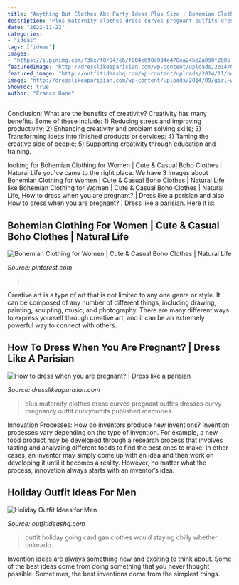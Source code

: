```yaml
---
title: "Anything But Clothes Abc Party Ideas Plus Size : Bohemian Clothing For Women"
description: "Plus maternity clothes dress curves pregnant outfits dresses curvy pregnancy outfit curvyoutfits published memories"
date: "2022-11-22"
categories:
- "ideas"
tags: ["ideas"]
images:
- "https://i.pinimg.com/736x/f0/04/e6/f004e698c034e478ea24be2a090f2805.jpg"
featuredImage: "http://dresslikeaparisian.com/wp-content/uploads/2014/09/girl-with-curves.jpg"
featured_image: "http://outfitideashq.com/wp-content/uploads/2014/11/holiday-outfit-men-3-cardigan.jpg"
image: "http://dresslikeaparisian.com/wp-content/uploads/2014/09/girl-with-curves.jpg"
ShowToc: true
author: "Franco Hane"
---
```



Conclusion: What are the benefits of creativity?
Creativity has many benefits. Some of these include: 1) Reducing stress and improving productivity; 2) Enhancing creativity and problem solving skills; 3) Transforming ideas into finished products or services; 4) Taming the creative side of people; 5) Supporting creativity through education and training.

	

		
looking for Bohemian Clothing for Women | Cute &amp; Casual Boho Clothes | Natural Life you've came to the right place. We have 3 Images about Bohemian Clothing for Women | Cute &amp; Casual Boho Clothes | Natural Life like Bohemian Clothing for Women | Cute &amp; Casual Boho Clothes | Natural Life, How to dress when you are pregnant? | Dress like a parisian and also How to dress when you are pregnant? | Dress like a parisian. Here it is:
		
    
## Bohemian Clothing For Women | Cute &amp; Casual Boho Clothes | Natural Life

<img loading=lazy src="https://i.pinimg.com/736x/f0/04/e6/f004e698c034e478ea24be2a090f2805.jpg" onerror="this.onerror=null;this.src='https://tse3.mm.bing.net/th?id=OIP.Ca63oCnqoZ74HigiS6Cq4wAAAA&amp;pid=15.1';" alt="Bohemian Clothing for Women | Cute &amp; Casual Boho Clothes | Natural Life">

_Source: pinterest.com_

>. 

	

Creative art is a type of art that is not limited to any one genre or style. It can be composed of any number of different things, including drawing, painting, sculpting, music, and photography. There are many different ways to express yourself through creative art, and it can be an extremely powerful way to connect with others.

    
## How To Dress When You Are Pregnant? | Dress Like A Parisian

<img loading=lazy src="http://dresslikeaparisian.com/wp-content/uploads/2014/09/girl-with-curves.jpg" onerror="this.onerror=null;this.src='https://tse1.mm.bing.net/th?id=OIP.XMW2Z4xkwp5eiI2TNdxKawHaLK&amp;pid=15.1';" alt="How to dress when you are pregnant? | Dress like a parisian">

_Source: dresslikeaparisian.com_

>plus maternity clothes dress curves pregnant outfits dresses curvy pregnancy outfit curvyoutfits published memories. 

	

Innovation Processes: How do inventors produce new inventions?
Invention processes vary depending on the type of invention. For example, a new food product may be developed through a research process that involves tasting and analyzing different foods to find the best ones to make. In other cases, an inventor may simply come up with an idea and then work on developing it until it becomes a reality. However, no matter what the process, innovation always starts with an inventor’s idea.

    
## Holiday Outfit Ideas For Men

<img loading=lazy src="http://outfitideashq.com/wp-content/uploads/2014/11/holiday-outfit-men-3-cardigan.jpg" onerror="this.onerror=null;this.src='https://tse3.mm.bing.net/th?id=OIP.Kslr02tHJ27Gbtv0JE9hXAHaHa&amp;pid=15.1';" alt="Holiday Outfit Ideas for Men">

_Source: outfitideashq.com_

>outfit holiday going cardigan clothes would staying chilly whether colorado. 

	

Invention ideas are always something new and exciting to think about. Some of the best ideas come from doing something that you never thought possible. Sometimes, the best inventions come from the simplest things.

